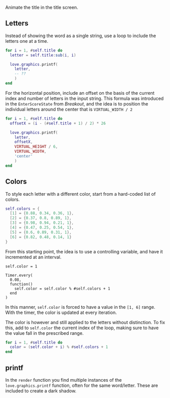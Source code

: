 Animate the title in the title screen.

## Letters

Instead of showing the word as a single string, use a loop to include the letters one at a time.

```lua
for i = 1, #self.title do
  letter = self.title:sub(i, i)

  love.graphics.printf(
    letter,
    -- ??
    )
end
```

For the horizontal position, include an offset on the basis of the current index and number of letters in the input string. This formula was introduced in the `EnterScoreState` from _Breakout_, and the idea is to position the individual letters around the center that is `VIRTUAL_WIDTH / 2`

```lua
for i = 1, #self.title do
  offsetX = (i - (#self.title + 1) / 2) * 26

  love.graphics.printf(
    letter,
    offsetX,
    VIRTUAL_HEIGHT / 6,
    VIRTUAL_WIDTH,
    'center'
    )
end
```

## Colors

To style each letter with a different color, start from a hard-coded list of colors.

```lua
self.colors = {
  [1] = {0.88, 0.34, 0.36, 1},
  [2] = {0.37, 0.8, 0.89, 1},
  [3] = {0.98, 0.94, 0.21, 1},
  [4] = {0.47, 0.25, 0.54, 1},
  [5] = {0.6, 0.89, 0.31, 1},
  [6] = {0.82, 0.48, 0.14, 1}
}
```

From this starting point, the idea is to use a controlling variable, and have it incremented at an interval.

```end
self.color = 1

Timer.every(
  0.08,
  function()
    self.color = self.color % #self.colors + 1
  end
)
```

In this manner, `self.color` is forced to have a value in the `[1, 6]` range. With the timer, the color is updated at every iteration.

The color is however and still applied to the letters without distinction. To fix this, add to `self.color` the current index of the loop, making sure to have the value fall in the prescribed range.

```lua
for i = 1, #self.title do
  color = (self.color + i) % #self.colors + 1
end
```

## printf

In the `render` function you find multiple instances of the `love.graphics.printf` function, often for the same word/letter. These are included to create a dark shadow.
